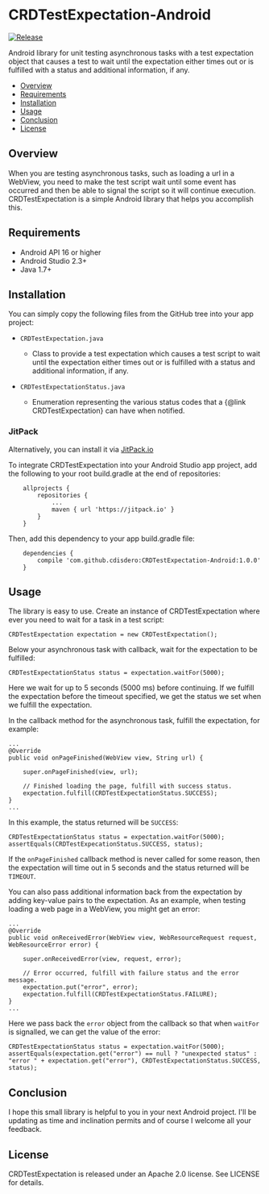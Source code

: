 # CRDTestExpectation-Android

[![Release](https://jitpack.io/v/cdisdero/CRDTestExpectation-Android.svg)](https://jitpack.io/#cdisdero/CRDTestExpectation-Android)

Android library for unit testing asynchronous tasks with a test expectation object that causes a test to wait until the expectation either times out or is fulfilled with a status and additional information, if any.

- [Overview](#overview)
- [Requirements](#requirements)
- [Installation](#installation)
- [Usage](#usage)
- [Conclusion](#conclusion)
- [License](#license)

## Overview
When you are testing asynchronous tasks, such as loading a url in a WebView, you need to make the test script wait until some event has occurred and then be able to signal the script so it will continue execution.  CRDTestExpectation is a simple Android library that helps you accomplish this.

## Requirements
- Android API 16 or higher
- Android Studio 2.3+
- Java 1.7+

## Installation
You can simply copy the following files from the GitHub tree into your app project:

  * `CRDTestExpectation.java`
    - Class to provide a test expectation which causes a test script to wait until the expectation either times out or is fulfilled with a status and additional information, if any.

  * `CRDTestExpectationStatus.java`
    - Enumeration representing the various status codes that a {@link CRDTestExpectation} can have when notified.

### JitPack
Alternatively, you can install it via [JitPack.io](https://jitpack.io/#cdisdero/CRDTestExpectation-Android)

To integrate CRDTestExpectation into your Android Studio app project, add the following to your root build.gradle at the end of repositories:

```
	allprojects {
		repositories {
			...
			maven { url 'https://jitpack.io' }
		}
	}
```

Then, add this dependency to your app build.gradle file:

```
	dependencies {
		compile 'com.github.cdisdero:CRDTestExpectation-Android:1.0.0'
	}
```

## Usage
The library is easy to use.  Create an instance of CRDTestExpectation where ever you need to wait for a task in a test script:

```
CRDTestExpectation expectation = new CRDTestExpectation();
```

Below your asynchronous task with callback, wait for the expectation to be fulfilled:

```
CRDTestExpectationStatus status = expectation.waitFor(5000);
```

Here we wait for up to 5 seconds (5000 ms) before continuing.  If we fulfill the expectation before the timeout specified, we get the status we set when we fulfill the expectation.

In the callback method for the asynchronous task, fulfill the expectation, for example:

```
...
@Override
public void onPageFinished(WebView view, String url) {

    super.onPageFinished(view, url);

    // Finished loading the page, fulfill with success status.
    expectation.fulfill(CRDTestExpectationStatus.SUCCESS);
}
...
```

In this example, the status returned will be `SUCCESS`:

```
CRDTestExpectationStatus status = expectation.waitFor(5000);
assertEquals(CRDTestExpecationStatus.SUCCESS, status);
```

If the `onPageFinished` callback method is never called for some reason, then the expectation will time out in 5 seconds and the status returned will be `TIMEOUT`.

You can also pass additional information back from the expectation by adding key-value pairs to the expectation.  As an example, when testing loading a web page in a WebView, you might get an error:

```
...
@Override
public void onReceivedError(WebView view, WebResourceRequest request, WebResourceError error) {

    super.onReceivedError(view, request, error);

    // Error occurred, fulfill with failure status and the error message.
    expectation.put("error", error);
    expectation.fulfill(CRDTestExpectationStatus.FAILURE);
}
...
```

Here we pass back the `error` object from the callback so that when `waitFor` is signalled, we can get the value of the error:

```
CRDTestExpectationStatus status = expectation.waitFor(5000);
assertEquals(expectation.get("error") == null ? "unexpected status" : "error " + expectation.get("error"), CRDTestExpectationStatus.SUCCESS, status);
```

## Conclusion
I hope this small library is helpful to you in your next Android project.  I'll be updating as time and inclination permits and of course I welcome all your feedback.

## License
CRDTestExpectation is released under an Apache 2.0 license. See LICENSE for details.
